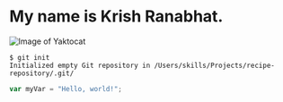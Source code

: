 # My name is Krish Ranabhat.

![Image of Yaktocat](https://octodex.github.com/images/yaktocat.png)





```
$ git init
Initialized empty Git repository in /Users/skills/Projects/recipe-repository/.git/
```


``` javascript
var myVar = "Hello, world!";
```
